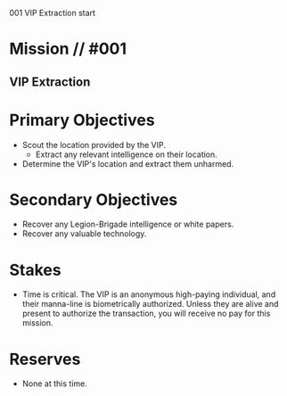 001
VIP Extraction
start

# Mission // #001

## VIP Extraction

# Primary Objectives

- Scout the location provided by the VIP.
  - Extract any relevant intelligence on their location.
- Determine the VIP's location and extract them unharmed.

# Secondary Objectives
- Recover any Legion-Brigade intelligence or white papers.
- Recover any valuable technology.

# Stakes

- Time is critical. The VIP is an anonymous high-paying individual, and their manna-line is biometrically authorized. Unless they are alive and present to authorize the transaction, you will receive no pay for this mission.

# Reserves

- None at this time.
